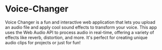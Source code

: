 # Voice-Changer
Voice Changer is a fun and interactive web application that lets you upload an audio file and apply cool sound effects to transform your voice. This app uses the Web Audio API to process audio in real-time, offering a variety of effects like reverb, distortion, and more. It's perfect for creating unique audio clips for projects or just for fun!
